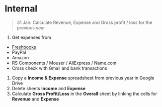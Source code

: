 # Internal

> 31 Jan: Calculate Revenue, Expense and Gross profit / loss for the previous year

1. Get expenses from
  - [Freshbooks](https://my.freshbooks.com)
  - PayPal
  - Amazon
  - RS Components / Mouser / AliExpress / Name.com
  - Cross check with Gmail and bank transactions
1. Copy a **Income & Expense** spreadsheet from previous year in Google Drive
1. Delete sheets **Income** and **Expense**
1. Calculate **Gross Profit/Loss** in the **Overall** sheet by linking the cells for **Revenue** and **Expense**
